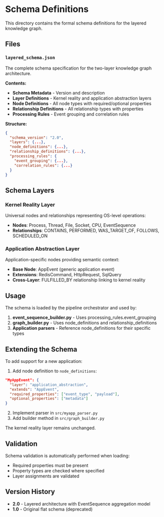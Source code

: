 # Schema Definitions

This directory contains the formal schema definitions for the layered knowledge graph.

## Files

### `layered_schema.json`

The complete schema specification for the two-layer knowledge graph architecture.

**Contents:**
- **Schema Metadata** - Version and description
- **Layer Definitions** - Kernel reality and application abstraction layers
- **Node Definitions** - All node types with required/optional properties
- **Relationship Definitions** - All relationship types with properties
- **Processing Rules** - Event grouping and correlation rules

**Structure:**
```json
{
  "schema_version": "2.0",
  "layers": {...},
  "node_definitions": {...},
  "relationship_definitions": {...},
  "processing_rules": {
    "event_grouping": {...},
    "correlation_rules": {...}
  }
}
```

## Schema Layers

### Kernel Reality Layer
Universal nodes and relationships representing OS-level operations:
- **Nodes**: Process, Thread, File, Socket, CPU, EventSequence
- **Relationships**: CONTAINS, PERFORMED, WAS_TARGET_OF, FOLLOWS, SCHEDULED_ON

### Application Abstraction Layer  
Application-specific nodes providing semantic context:
- **Base Node**: AppEvent (generic application event)
- **Extensions**: RedisCommand, HttpRequest, SqlQuery
- **Cross-Layer**: FULFILLED_BY relationship linking to kernel reality

## Usage

The schema is loaded by the pipeline orchestrator and used by:

1. **event_sequence_builder.py** - Uses processing_rules.event_grouping
2. **graph_builder.py** - Uses node_definitions and relationship_definitions
3. **Application parsers** - Reference node_definitions for their specific types

## Extending the Schema

To add support for a new application:

1. Add node definition to `node_definitions`:
```json
"MyAppEvent": {
  "layer": "application_abstraction",
  "extends": "AppEvent",
  "required_properties": ["event_type", "payload"],
  "optional_properties": ["metadata"]
}
```

2. Implement parser in `src/myapp_parser.py`
3. Add builder method in `src/graph_builder.py`

The kernel reality layer remains unchanged.

## Validation

Schema validation is automatically performed when loading:
- Required properties must be present
- Property types are checked where specified
- Layer assignments are validated

## Version History

- **2.0** - Layered architecture with EventSequence aggregation model
- **1.0** - Original flat schema (deprecated)

